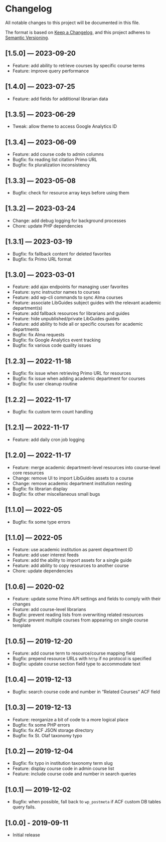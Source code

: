 # Changelog

All notable changes to this project will be documented in this file.

The format is based on [Keep a Changelog](https://keepachangelog.com/en/1.0.0/), and this project adheres to [Semantic Versioning](https://semver.org/spec/v2.0.0.html).

## [1.5.0] — 2023-09-20

- Feature: add ability to retrieve courses by specific course terms
- Feature: improve query performance

## [1.4.0] — 2023-07-25

- Feature: add fields for additional librarian data

## [1.3.5] — 2023-06-29

- Tweak: allow theme to access Google Analytics ID

## [1.3.4] — 2023-06-09

- Feature: add course code to admin columns
- Bugfix: fix reading list citation Primo URL
- Bugfix: fix pluralization inconsistency

## [1.3.3] — 2023-05-08

- Bugfix: check for resource array keys before using them

## [1.3.2] — 2023-03-24

- Change: add debug logging for background processes
- Chore: update PHP dependencies

## [1.3.1] — 2023-03-19

- Bugfix: fix fallback content for deleted favorites
- Bugfix: fix Primo URL format

## [1.3.0] — 2023-03-01

- Feature: add ajax endpoints for managing user favorites
- Feature: sync instructor names to courses
- Feature: add wp-cli commands to sync Alma courses
- Feature: associate LibGuides subject guides with the relevant academic department(s)
- Feature: add fallback resources for librarians and guides
- Feature: hide unpublished/private LibGuides guides
- Feature: add ability to hide all or specific courses for academic departments
- Bugfix: fix Alma requests
- Bugfix: fix Google Analytics event tracking
- Bugfix: fix various code quality issues

## [1.2.3] — 2022-11-18
- Bugfix: fix issue when retrieving Primo URL for resources
- Bugfix: fix issue when adding academic department for courses
- Bugfix: fix user cleanup routine

## [1.2.2] — 2022-11-17
- Bugfix: fix custom term count handling

## [1.2.1] — 2022-11-17
- Feature: add daily cron job logging

## [1.2.0] — 2022-11-17
- Feature: merge academic department-level resources into course-level core resources
- Change: remove UI to import LibGuides assets to a course
- Change: remove academic department institution nesting
- Bugfix: fix librarian display
- Bugfix: fix other miscellaneous small bugs

## [1.1.0] — 2022-05
- Bugfix: fix some type errors

## [1.1.0] — 2022-05
- Feature: use academic institution as parent department ID
- Feature: add user interest feeds
- Feature: add the ability to import assets for a single guide
- Feature: add ability to copy resources to another course
- Chore: update dependencies

## [1.0.6] — 2020-02
- Feature: update some Primo API settings and fields to comply with their changes
- Feature: add course-level librarians
- Bugfix: prevent reading lists from overwriting related resources
- Bugfix: prevent multiple courses from appearing on single course template

## [1.0.5] — 2019-12-20
- Feature: add course term to resource/course mapping field
- Bugfix: prepend resource URLs with `http` if no protocol is specified
- Bugfix: update course section field type to accommodate text

## [1.0.4] — 2019-12-13
- Bugfix: search course code and number in “Related Courses” ACF field

## [1.0.3] — 2019-12-13
- Feature: reorganize a bit of code to a more logical place
- Bugfix: fix some PHP errors
- Bugfix: fix ACF JSON storage directory
- Bugfix: fix St. Olaf taxonomy typo

## [1.0.2] — 2019-12-04
- Bugfix: fix typo in institution taxonomy term slug
- Feature: display course code in admin course list
- Feature: include course code and number in search queries

## [1.0.1] — 2019-12-02
- Bugfix: when possible, fall back to `wp_postmeta` if ACF custom DB tables query fails.

## [1.0.0] - 2019-09-11
- Initial release
